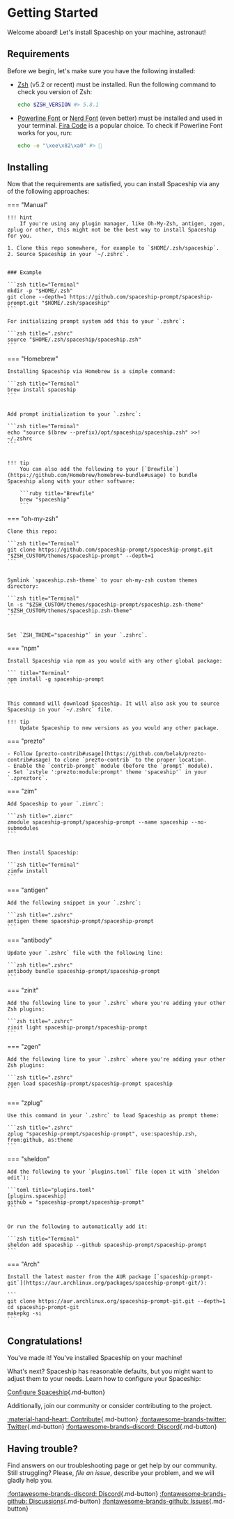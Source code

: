 # Getting Started

Welcome aboard! Let's install Spaceship on your machine, astronaut!

## Requirements

Before we begin, let's make sure you have the following installed:

- [Zsh](http://www.zsh.org/) (v5.2 or recent) must be installed. Run the following command to check you version of Zsh:
  ```zsh
  echo $ZSH_VERSION #> 5.8.1
  ```
- [Powerline Font](https://github.com/powerline/fonts) or [Nerd Font](https://www.nerdfonts.com/) (even better) must be installed and used in your terminal. [Fira Code](https://github.com/tonsky/FiraCode) is a popular choice. To check if Powerline Font works for you, run:
  ```zsh
  echo -e "\xee\x82\xa0" #> 
  ```

## Installing

Now that the requirements are satisfied, you can install Spaceship via any of the following approaches:

=== "Manual"

    !!! hint
        If you're using any plugin manager, like Oh-My-Zsh, antigen, zgen, zplug or other, this might not be the best way to install Spaceship for you.

    1. Clone this repo somewhere, for example to `$HOME/.zsh/spaceship`.
    2. Source Spaceship in your `~/.zshrc`.


    ### Example

    ```zsh title="Terminal"
    mkdir -p "$HOME/.zsh"
    git clone --depth=1 https://github.com/spaceship-prompt/spaceship-prompt.git "$HOME/.zsh/spaceship"
    ```

    For initializing prompt system add this to your `.zshrc`:

    ```zsh title=".zshrc"
    source "$HOME/.zsh/spaceship/spaceship.zsh"
    ```

=== "Homebrew"

    Installing Spaceship via Homebrew is a simple command:

    ```zsh title="Terminal"
    brew install spaceship
    ```


    Add prompt initialization to your `.zshrc`:

    ```zsh title="Terminal"
    echo "source $(brew --prefix)/opt/spaceship/spaceship.zsh" >>! ~/.zshrc
    ```


    !!! tip
        You can also add the following to your [`Brewfile`](https://github.com/Homebrew/homebrew-bundle#usage) to bundle Spaceship along with your other software:

        ```ruby title="Brewfile"
        brew "spaceship"
        ```

=== "oh-my-zsh"

    Clone this repo:

    ```zsh title="Terminal"
    git clone https://github.com/spaceship-prompt/spaceship-prompt.git "$ZSH_CUSTOM/themes/spaceship-prompt" --depth=1
    ```


    Symlink `spaceship.zsh-theme` to your oh-my-zsh custom themes directory:

    ```zsh title="Terminal"
    ln -s "$ZSH_CUSTOM/themes/spaceship-prompt/spaceship.zsh-theme" "$ZSH_CUSTOM/themes/spaceship.zsh-theme"
    ```


    Set `ZSH_THEME="spaceship"` in your `.zshrc`.

=== "npm"

    Install Spaceship via npm as you would with any other global package:

    ``` title="Terminal"
    npm install -g spaceship-prompt
    ```


    This command will download Spaceship. It will also ask you to source Spaceship in your `~/.zshrc` file.

    !!! tip
        Update Spaceship to new versions as you would any other package.

=== "prezto"

    - Follow [prezto-contrib#usage](https://github.com/belak/prezto-contrib#usage) to clone `prezto-contrib` to the proper location.
    - Enable the `contrib-prompt` module (before the `prompt` module).
    - Set `zstyle ':prezto:module:prompt' theme 'spaceship'` in your `.zpreztorc`.

=== "zim"

    Add Spaceship to your `.zimrc`:

    ```zsh title=".zimrc"
    zmodule spaceship-prompt/spaceship-prompt --name spaceship --no-submodules
    ```


    Then install Spaceship:

    ```zsh title="Terminal"
    zimfw install
    ```

=== "antigen"

    Add the following snippet in your `.zshrc`:

    ```zsh title=".zshrc"
    antigen theme spaceship-prompt/spaceship-prompt
    ```

=== "antibody"

    Update your `.zshrc` file with the following line:

    ```zsh title=".zshrc"
    antibody bundle spaceship-prompt/spaceship-prompt
    ```

=== "zinit"

    Add the following line to your `.zshrc` where you're adding your other Zsh plugins:

    ```zsh title=".zshrc"
    zinit light spaceship-prompt/spaceship-prompt
    ```

=== "zgen"

    Add the following line to your `.zshrc` where you're adding your other Zsh plugins:

    ```zsh title=".zshrc"
    zgen load spaceship-prompt/spaceship-prompt spaceship
    ```

=== "zplug"

    Use this command in your `.zshrc` to load Spaceship as prompt theme:

    ```zsh title=".zshrc"
    zplug "spaceship-prompt/spaceship-prompt", use:spaceship.zsh, from:github, as:theme
    ```

=== "sheldon"

    Add the following to your `plugins.toml` file (open it with `sheldon edit`):

    ```toml title="plugins.toml"
    [plugins.spaceship]
    github = "spaceship-prompt/spaceship-prompt"
    ```


    Or run the following to automatically add it:

    ```zsh title="Terminal"
    sheldon add spaceship --github spaceship-prompt/spaceship-prompt
    ```

=== "Arch"

    Install the latest master from the AUR package [`spaceship-prompt-git`](https://aur.archlinux.org/packages/spaceship-prompt-git/):

    ```
    git clone https://aur.archlinux.org/spaceship-prompt-git.git --depth=1
    cd spaceship-prompt-git
    makepkg -si
    ```

## Congratulations!

You've made it! You've installed Spaceship on your machine!

What's next? Spaceship has reasonable defaults, but you might want to adjust them to your needs. Learn how to configure your Spaceship:

[Configure Spaceship](/config/intro ""){.md-button}

Additionally, join our community or consider contributing to the project.

[:material-hand-heart: Contribute](/contribute ""){.md-button} [:fontawesome-brands-twitter: Twitter](https//twitter.com/SpaceshipPrompt ""){.md-button} [:fontawesome-brands-discord: Discord](https://discord.gg/NTQWz8Dyt9 ""){.md-button}

## Having trouble?

Find answers on our troubleshooting page or get help by our community. Still struggling? Please, *file an issue*, describe your problem, and we will gladly help you.

[:fontawesome-brands-discord: Discord](https://discord.gg/NTQWz8Dyt9 ""){.md-button} [:fontawesome-brands-github: Discussions](https://github.com/spaceship-prompt/spaceship-prompt/discussions/ ""){.md-button} [:fontawesome-brands-github: Issues](https://github.com/spaceship-prompt/spaceship-prompt/issues ""){.md-button}
